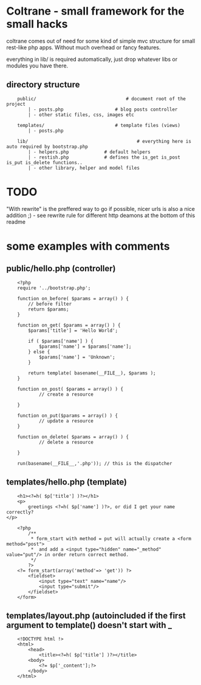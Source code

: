 # Coltrane - small framework for the small hacks

coltrane comes out of need for some kind of simple mvc structure for small rest-like php apps.
Without much overhead or fancy features.

everything in lib/ is required automatically, just drop whatever libs or modules you have there.

## directory structure 

		public/									# document root of the project
			| - posts.php					# blog posts controller
			| -	other static files, css, images etc

		templates/							# template files (views)
			| - posts.php

		lib/										# everything here is auto required by bootstrap.php
			| - helpers.php				# default helpers
			| - restish.php				# defines the is_get is_post is_put is_delete functions..
			| - other library, helper and model files


# TODO
"With rewrite" is the preffered way to go if possible, nicer urls is also a nice addition ;)
	- see rewrite rule for different http deamons at the bottom of this readme


# some examples with comments

## public/hello.php (controller)

		<?php
		require '../bootstrap.php';

		function on_before( $params = array() ) {
			// before filter
			return $params;
		}

		function on_get( $params = array() ) {
			$params['title'] = 'Hello World';

			if ( $params['name'] ) {
				$params['name'] = $params['name'];
			} else {
				$params['name'] = 'Unknown';
			}

			return template( basename(__FILE__), $params );
		}

		function on_post( $params = array() ) {
				// create a resource

		}

		function on_put($params = array() ) {
				// update a resource
		}

		function on_delete( $params = array() ) {
				// delete a resource

		}

		run(basename(__FILE__,'.php')); // this is the dispatcher


## templates/hello.php (template)

		<h1><?=h( $p['title'] )?></h1>
		<p>
			greetings <?=h( $p['name'] )?>, or did I get your name correctly?
    </p>

		<?php
			/**
			 * form_start with method = put will actually create a <form method="post">
			 *	and add a <input type="hidden" name="_method" value="put"/> in order return correct method.
			 */
			?>
		<?= form_start(array('method'=> 'get')) ?>
			<fieldset>
				<input type="text" name="name"/>
				<input type="submit"/>
			</fieldset>
		</form>

## templates/layout.php (autoincluded if the first argument to template() doesn't start with _

		<!DOCTYPE html !>
		<html>
			<head>
				<title><?=h( $p['title'] )?></title>
			<body>
				<?= $p['_content'];?>
			</body>
		</html>
